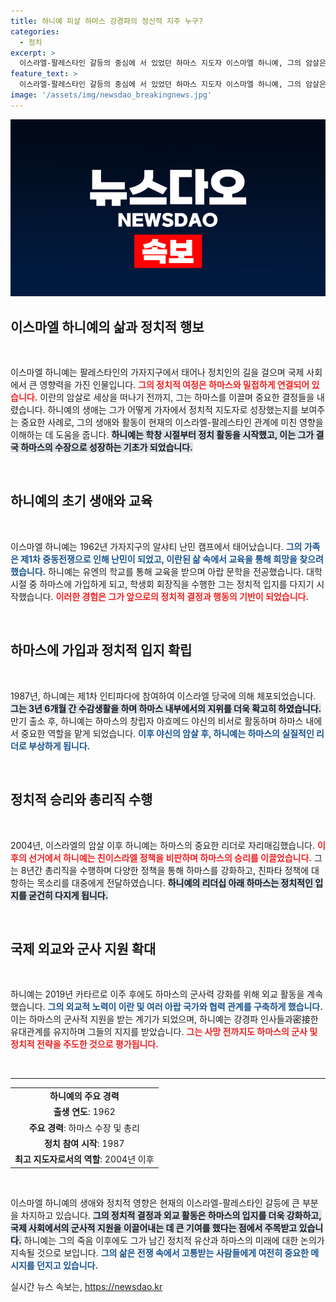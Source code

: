 ```yaml
---
title: 하니예 피살 하마스 강경파의 정신적 지주 누구?
categories:
  - 정치
excerpt: >
  이스라엘-팔레스타인 갈등의 중심에 서 있었던 하마스 지도자 이스마엘 하니예, 그의 암살은 복수의 불꽃을 지핀다. 그는 2004년 정치 스승의 죽음을 계기로 이스라엘에 대한 복수의 다짐을 했고, 최근까지 하마스의 군사력을 키우며 긴밀한 외교를 유지했다.
feature_text: >
  이스라엘-팔레스타인 갈등의 중심에 서 있었던 하마스 지도자 이스마엘 하니예, 그의 암살은 복수의 불꽃을 지핀다. 그는 2004년 정치 스승의 죽음을 계기로 이스라엘에 대한 복수의 다짐을 했고, 최근까지 하마스의 군사력을 키우며 긴밀한 외교를 유지했다.
image: '/assets/img/newsdao_breakingnews.jpg'
---
```


<p><img src="/assets/img/newsdao_breakingnews.jpg" alt="implanttips 속보" /></p>

<h2 data-ke-size="size26">이스마엘 하니예의 삶과 정치적 행보</h2>

<p data-ke-size="size16">&nbsp;</p>

<p>이스마엘 하니예는 팔레스타인의 가자지구에서 태어나 정치인의 길을 걸으며 국제 사회에서 큰 영향력을 가진 인물입니다. <b><span style="color: #ee2323;">그의 정치적 여정은 하마스와 밀접하게 연결되어 있습니다.</span></b>  이란의 암살로 세상을 떠나기 전까지, 그는 하마스를 이끌며 중요한 결정들을 내렸습니다. 하니예의 생애는 그가 어떻게 가자에서 정치적 지도자로 성장했는지를 보여주는 중요한 사례로, 그의 생애와 활동이 현재의 이스라엘-팔레스타인 관계에 미친 영향을 이해하는 데 도움을 줍니다. <b><span style="background-color: #21538527;">하니예는 학창 시절부터 정치 활동을 시작했고, 이는 그가 결국 하마스의 수장으로 성장하는 기초가 되었습니다.</span></b> </p>

<p data-ke-size="size16">&nbsp;</p>

<h2 data-ke-size="size26">하니예의 초기 생애와 교육</h2>

<p data-ke-size="size16">&nbsp;</p>

<p>이스마엘 하니예는 1962년 가자지구의 알샤티 난민 캠프에서 태어났습니다. <b><span style="color: #1a5490;">그의 가족은 제1차 중동전쟁으로 인해 난민이 되었고, 이란된 삶 속에서 교육을 통해 희망을 찾으려 했습니다.</span></b> 하니예는 유엔의 학교를 통해 교육을 받으며 아랍 문학을 전공했습니다. 대학 시절 중 하마스에 가입하게 되고, 학생회 회장직을 수행한 그는 정치적 입지를 다지기 시작했습니다. <b><span style="color: #ee2323;">이러한 경험은 그가 앞으로의 정치적 결정과 행동의 기반이 되었습니다.</span></b> </p>

<p data-ke-size="size16">&nbsp;</p>

<h2 data-ke-size="size26">하마스에 가입과 정치적 입지 확립</h2>

<p data-ke-size="size16">&nbsp;</p>

<p>1987년, 하니예는 제1차 인티파다에 참여하여 이스라엘 당국에 의해 체포되었습니다. <b><span style="background-color: #21538527;">그는 3년 6개월 간 수감생활을 하며 하마스 내부에서의 지위를 더욱 확고히 하였습니다.</span></b>  만기 출소 후, 하니예는 하마스의 창립자 아흐메드 야신의 비서로 활동하며 하마스 내에서 중요한 역할을 맡게 되었습니다. <b><span style="color: #1a5490;">이후 야신의 암살 후, 하니예는 하마스의 실질적인 리더로 부상하게 됩니다.</span></b> </p>

<p data-ke-size="size16">&nbsp;</p>

<h2 data-ke-size="size26">정치적 승리와 총리직 수행</h2>

<p data-ke-size="size16">&nbsp;</p>

<p>2004년, 이스라엘의 암살 이후 하니예는 하마스의 중요한 리더로 자리매김했습니다. <b><span style="color: #ee2323;">이후의 선거에서 하니예는 친이스라엘 정책을 비판하며 하마스의 승리를 이끌었습니다.</span></b>  그는 8년간 총리직을 수행하며 다양한 정책을 통해 하마스를 강화하고, 친파타 정책에 대항하는 목소리를 대중에게 전달하였습니다. <b><span style="background-color: #21538527;">하니예의 리더십 아래 하마스는 정치적인 입지를 굳건히 다지게 됩니다.</span></b></p>

<p data-ke-size="size16">&nbsp;</p>

<h2 data-ke-size="size26">국제 외교와 군사 지원 확대</h2>

<p data-ke-size="size16">&nbsp;</p>

<p>하니예는 2019년 카타르로 이주 후에도 하마스의 군사력 강화를 위해 외교 활동을 계속했습니다. <b><span style="color: #1a5490;">그의 외교적 노력이 이란 및 여러 아랍 국가와 협력 관계를 구축하게 했습니다.</span></b>  이는 하마스의 군사적 지원을 받는 계기가 되었으며, 하니예는 강경파 인사들과密接한 유대관계를 유지하며 그들의 지지를 받았습니다. <b><span style="color: #ee2323;">그는 사망 전까지도 하마스의 군사 및 정치적 전략을 주도한 것으로 평가됩니다.</span></b></p>

<p data-ke-size="size16">&nbsp;</p>

<hr />

<table style="width: 100%; border: none;">
    <tbody>
        <tr>
            <td style="text-align: center; height: 17px;"><b>하니예의 주요 경력</b></td>
        </tr>
        <tr>
            <td style="text-align: center; height: 17px;"><b>출생 연도</b>: 1962</td>
        </tr>
        <tr>
            <td style="text-align: center; height: 17px;"><b>주요 경력</b>: 하마스 수장 및 총리</td>
        </tr>
        <tr>
            <td style="text-align: center; height: 17px;"><b>정치 참여 시작</b>: 1987</td>
        </tr>
        <tr>
            <td style="text-align: center; height: 17px;"><b>최고 지도자로서의 역할</b>: 2004년 이후</td>
        </tr>
    </tbody>
</table>

<p data-ke-size="size16">&nbsp;</p>

<p>이스마엘 하니예의 생애와 정치적 영향은 현재의 이스라엘-팔레스타인 갈등에 큰 부분을 차지하고 있습니다. <b><span style="background-color: #21538527;">그의 정치적 결정과 외교 활동은 하마스의 입지를 더욱 강화하고, 국제 사회에서의 군사적 지원을 이끌어내는 데 큰 기여를 했다는 점에서 주목받고 있습니다.</span></b>  하니예는 그의 죽음 이후에도 그가 남긴 정치적 유산과 하마스의 미래에 대한 논의가 지속될 것으로 보입니다. <b><span style="color: #1a5490;">그의 삶은 전쟁 속에서 고통받는 사람들에게 여전히 중요한 메시지를 던지고 있습니다.</span></b></p>
실시간 뉴스 속보는, <a href="https://newsdao.kr" rel="dofollow">https://newsdao.kr</a>


